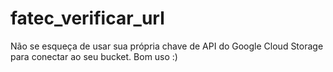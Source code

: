 # fatec_verificar_url

Não se esqueça de usar sua própria chave de API do Google Cloud Storage para conectar ao seu bucket.
Bom uso :) 